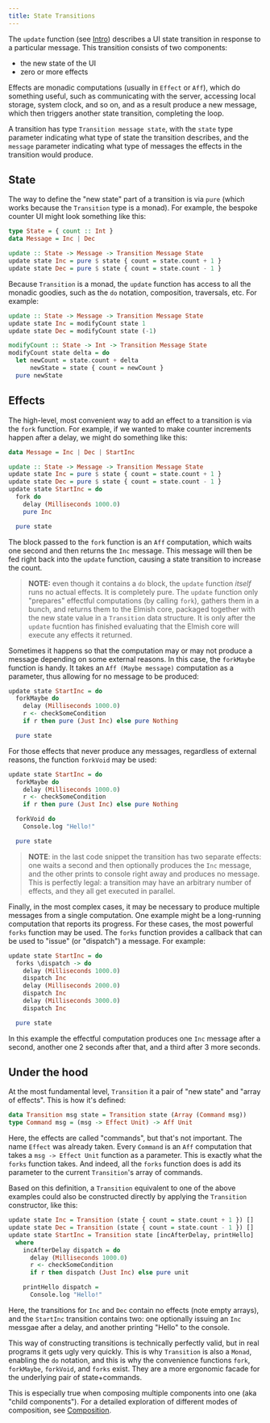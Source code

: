 ```yaml
---
title: State Transitions
---
```


The `update` function (see [Intro](index.md)) describes a UI state transition in response to a particular message. This transition consists of two components:

* the new state of the UI
* zero or more effects

Effects are monadic computations (usually in `Effect` or `Aff`), which do something useful, such as communicating with the server, accessing local storage, system clock, and so on, and as a result produce a new message, which then triggers another state transition, completing the loop.

A transition has type `Transition message state`, with the `state` type parameter indicating what type of state the transition describes, and the `message` parameter indicating what type of messages the effects in the transition would produce.

## State

The way to define the "new state" part of a transition is via `pure` (which works because the `Transition` type is a monad). For example, the bespoke counter UI might look something like this:

```haskell
type State = { count :: Int }
data Message = Inc | Dec

update :: State -> Message -> Transition Message State
update state Inc = pure $ state { count = state.count + 1 }
update state Dec = pure $ state { count = state.count - 1 }
```

Because `Transition` is a monad, the `update` function has access to all the monadic goodies, such as the `do` notation, composition, traversals, etc. For example:

```haskell
update :: State -> Message -> Transition Message State
update state Inc = modifyCount state 1
update state Dec = modifyCount state (-1)

modifyCount :: State -> Int -> Transition Message State
modifyCount state delta = do
  let newCount = state.count + delta
      newState = state { count = newCount }
  pure newState
```

## <a name="effects"></a>Effects

The high-level, most convenient way to add an effect to a transition is via the `fork` function. For example, if we wanted to make counter increments happen after a delay, we might do something like this:

```haskell
data Message = Inc | Dec | StartInc

update :: State -> Message -> Transition Message State
update state Inc = pure $ state { count = state.count + 1 }
update state Dec = pure $ state { count = state.count - 1 }
update state StartInc = do
  fork do
    delay (Milliseconds 1000.0)
    pure Inc

  pure state
```

The block passed to the `fork` function is an `Aff` computation, which waits one second and then returns the `Inc` message. This message will then be fed right back into the `update` function, causing a state transition to increase the count.

> **NOTE:** even though it contains a `do` block, the `update` function _itself_ runs no actual effects. It is completely pure. The `update` function only "prepares" effectful computations (by calling `fork`), gathers them in a bunch, and returns them to the Elmish core, packaged together with the new state value in a `Transition` data structure. It is only after the `update` fucntion has finished evaluating that the Elmish core will execute any effects it returned.

Sometimes it happens so that the computation may or may not produce a message depending on some external reasons. In this case, the `forkMaybe` function is handy. It takes an `Aff (Maybe message)` computation as a parameter, thus allowing for no message to be produced:

```haskell
update state StartInc = do
  forkMaybe do
    delay (Milliseconds 1000.0)
    r <- checkSomeCondition
    if r then pure (Just Inc) else pure Nothing

  pure state
```

For those effects that never produce any messages, regardless of external reasons, the function `forkVoid` may be used:

```haskell
update state StartInc = do
  forkMaybe do
    delay (Milliseconds 1000.0)
    r <- checkSomeCondition
    if r then pure (Just Inc) else pure Nothing

  forkVoid do
    Console.log "Hello!"

  pure state
```

> **NOTE**: in the last code snippet the transition has two separate effects: one waits a second and then optionally produces the `Inc` message, and the other prints to console right away and produces no message. This is perfectly legal: a transition may have an arbitrary number of effects, and they all get executed in parallel.

Finally, in the most complex cases, it may be necessary to produce multiple messages from a single computation. One example might be a long-running computation that reports its progress. For these cases, the most powerful `forks` function may be used. The `forks` function provides a callback that can be used to "issue" (or "dispatch") a message. For example:

```haskell
update state StartInc = do
  forks \dispatch -> do
    delay (Milliseconds 1000.0)
    dispatch Inc
    delay (Milliseconds 2000.0)
    dispatch Inc
    delay (Milliseconds 3000.0)
    dispatch Inc

  pure state
```

In this example the effectful computation produces one `Inc` message after a second, another one 2 seconds after that, and a third after 3 more seconds.

## Under the hood

At the most fundamental level, `Transition` it a pair of "new state" and "array of effects". This is how it's defined:

```haskell
data Transition msg state = Transition state (Array (Command msg))
type Command msg = (msg -> Effect Unit) -> Aff Unit
```

Here, the effects are called "commands", but that's not important. The name `Effect` was already taken. Every `Command` is an `Aff` computation that takes a `msg -> Effect Unit` function as a parameter. This is exactly what the `forks` function takes. And indeed, all the `forks` function does is add its parameter to the current `Transition`'s array of commands.

Based on this definition, a `Transition` equivalent to one of the above examples could also be constructed directly by applying the `Transition` constructor, like this:

```haskell
update state Inc = Transition (state { count = state.count + 1 }) []
update state Dec = Transition (state { count = state.count - 1 }) []
update state StartInc = Transition state [incAfterDelay, printHello]
  where
    incAfterDelay dispatch = do
      delay (Milliseconds 1000.0)
      r <- checkSomeCondition
      if r then dispatch (Just Inc) else pure unit

    printHello dispatch =
      Console.log "Hello!"
```

Here, the transitions for `Inc` and `Dec` contain no effects (note empty arrays), and the `StartInc` transition contains two: one optionally issuing an `Inc` messgae after a delay, and another printing "Hello" to the console.

This way of constructing transitions is technically perfectly valid, but in real programs it gets ugly very quickly. This is why `Transition` is also a `Monad`, enabling the `do` notation, and this is why the convenience functions `fork`, `forkMaybe`, `forkVoid`, and `forks` exist. They are a more ergonomic facade for the underlying pair of state+commands.

This is especially true when composing multiple components into one (aka "child components"). For a detailed exploration of different modes of composition, see [Composition](composition.md).
